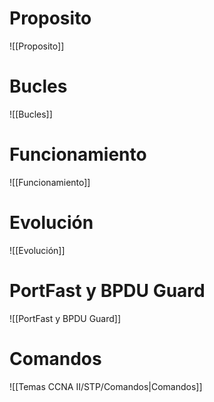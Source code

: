 # Proposito

![[Proposito]]




# Bucles

![[Bucles]]
# Funcionamiento

![[Funcionamiento]]
# Evolución

![[Evolución]]
# PortFast y BPDU Guard

![[PortFast y BPDU Guard]]

# Comandos

![[Temas CCNA II/STP/Comandos|Comandos]]